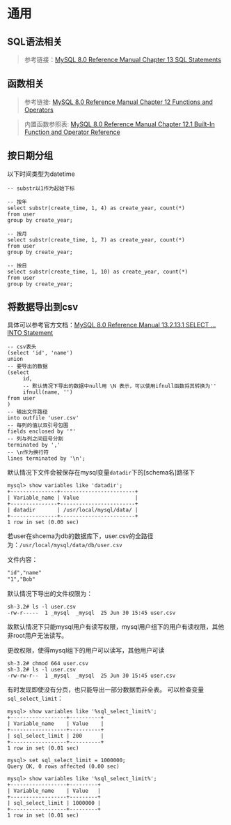 # 通用

## SQL语法相关

> 参考链接：[MySQL 8.0 Reference Manual Chapter 13 SQL Statements](https://dev.mysql.com/doc/refman/8.0/en/sql-statements.html)

## 函数相关

> 参考链接: [MySQL 8.0 Reference Manual Chapter 12 Functions and Operators](https://dev.mysql.com/doc/refman/8.0/en/functions.html)

> 内置函数参照表: [MySQL 8.0 Reference Manual Chapter 12.1 Built-In Function and Operator Reference](https://dev.mysql.com/doc/refman/8.0/en/built-in-function-reference.html)

## 按日期分组

以下时间类型为datetime

```mysql
-- substr以1作为起始下标

-- 按年
select substr(create_time, 1, 4) as create_year, count(*)
from user
group by create_year;

-- 按月
select substr(create_time, 1, 7) as create_year, count(*)
from user
group by create_year;

-- 按日
select substr(create_time, 1, 10) as create_year, count(*)
from user
group by create_year;
```

## 将数据导出到csv

具体可以参考官方文档：[MySQL 8.0 Reference Manual 13.2.13.1 SELECT ... INTO Statement](https://dev.mysql.com/doc/refman/8.0/en/select-into.html)

```mysql
-- csv表头
(select 'id', 'name')
union
-- 要导出的数据
(select
     id,
     -- 默认情况下导出的数据中null用 \N 表示，可以使用ifnull函数将其转换为''
     ifnull(name, '')
from user
)
-- 输出文件路径
into outfile 'user.csv'
-- 每列的值以双引号包围
fields enclosed by '"'
-- 列与列之间逗号分割
terminated by ','
-- \n作为换行符
lines terminated by '\n';
```

默认情况下文件会被保存在mysql变量`datadir`下的[schema名]路径下

```shell
mysql> show variables like 'datadir';
+---------------+------------------------+
| Variable_name | Value                  |
+---------------+------------------------+
| datadir       | /usr/local/mysql/data/ |
+---------------+------------------------+
1 row in set (0.00 sec)
```

若user在shcema为db的数据库下，user.csv的全路径为：`/usr/local/mysql/data/db/user.csv`

文件内容：
```txt
"id","name"
"1","Bob"
```

默认情况下导出的文件权限为：
```shell
sh-3.2# ls -l user.csv 
-rw-r-----  1 _mysql  _mysql  25 Jun 30 15:45 user.csv
```
故默认情况下只能mysql用户有读写权限，mysql用户组下的用户有读权限，其他非root用户无法读写。

更改权限，使得mysql组下的用户可以读写，其他用户可读
```shell
sh-3.2# chmod 664 user.csv 
sh-3.2# ls -l user.csv 
-rw-rw-r--  1 _mysql  _mysql  25 Jun 30 15:45 user.csv
```

有时发现即使没有分页，也只能导出一部分数据而非全表。
可以检查变量`sql_select_limit`：
```shell
mysql> show variables like '%sql_select_limit%';
+------------------+----------+
| Variable_name    | Value    |
+------------------+----------+
| sql_select_limit | 200      |
+------------------+----------+
1 row in set (0.01 sec)

mysql> set sql_select_limit = 1000000;
Query OK, 0 rows affected (0.00 sec)

mysql> show variables like '%sql_select_limit%';
+------------------+---------+
| Variable_name    | Value   |
+------------------+---------+
| sql_select_limit | 1000000 |
+------------------+---------+
1 row in set (0.01 sec)

```